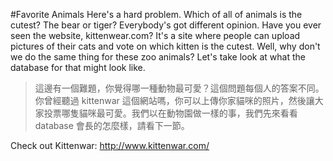 #Favorite Animals
Here's a hard problem. Which of all of animals is the cutest? The bear or tiger? Everybody's got different opinion. Have you ever seen the website, kittenwear.com? It's a site where people can upload pictures of their cats and vote on which kitten is the cutest. Well, why don't we do the same thing for these zoo animals? Let's take look at what the database for that might look like.
>這邊有一個難題，你覺得哪一種動物最可愛？這個問題每個人的答案不同。你曾經聽過 kittenwar 這個網站嗎，你可以上傳你家貓咪的照片，然後讓大家投票哪隻貓咪最可愛。我們以在動物園做一樣的事，我們先來看看 database 會長的怎麼樣，請看下一節。

Check out Kittenwar: http://www.kittenwar.com/